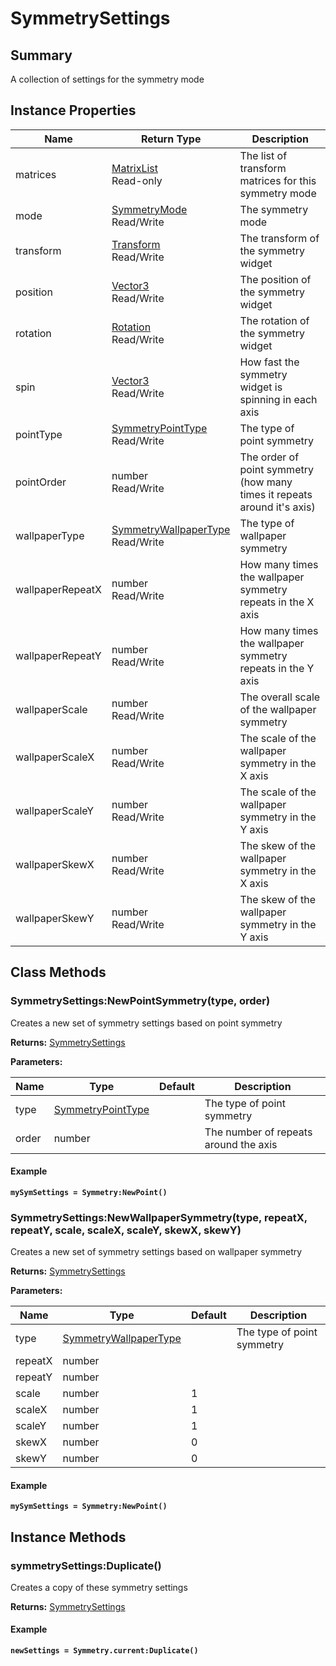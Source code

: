 # SymmetrySettings

## Summary

A collection of settings for the symmetry mode

## Instance Properties

<table data-full-width="false"><thead><tr><th>Name</th><th>Return Type</th><th>Description</th></tr></thead><tbody><tr><td>matrices</td><td><a href="https://github.com/icosa-gallery/open-brush-docs/blob/master/alternate-and-experimental-builds/runtime-scripting/plugin-api-scripting-reference/matrixlist.md">MatrixList</a><br>Read-only</td><td>The list of transform matrices for this symmetry mode</td></tr><tr><td>mode</td><td><a href="symmetrymode.md">SymmetryMode</a><br>Read/Write</td><td>The symmetry mode</td></tr><tr><td>transform</td><td><a href="transform.md">Transform</a><br>Read/Write</td><td>The transform of the symmetry widget</td></tr><tr><td>position</td><td><a href="vector3.md">Vector3</a><br>Read/Write</td><td>The position of the symmetry widget</td></tr><tr><td>rotation</td><td><a href="rotation.md">Rotation</a><br>Read/Write</td><td>The rotation of the symmetry widget</td></tr><tr><td>spin</td><td><a href="vector3.md">Vector3</a><br>Read/Write</td><td>How fast the symmetry widget is spinning in each axis</td></tr><tr><td>pointType</td><td><a href="symmetrypointtype.md">SymmetryPointType</a><br>Read/Write</td><td>The type of point symmetry</td></tr><tr><td>pointOrder</td><td>number<br>Read/Write</td><td>The order of point symmetry (how many times it repeats around it's axis)</td></tr><tr><td>wallpaperType</td><td><a href="symmetrywallpapertype.md">SymmetryWallpaperType</a><br>Read/Write</td><td>The type of wallpaper symmetry</td></tr><tr><td>wallpaperRepeatX</td><td>number<br>Read/Write</td><td>How many times the wallpaper symmetry repeats in the X axis</td></tr><tr><td>wallpaperRepeatY</td><td>number<br>Read/Write</td><td>How many times the wallpaper symmetry repeats in the Y axis</td></tr><tr><td>wallpaperScale</td><td>number<br>Read/Write</td><td>The overall scale of the wallpaper symmetry</td></tr><tr><td>wallpaperScaleX</td><td>number<br>Read/Write</td><td>The scale of the wallpaper symmetry in the X axis</td></tr><tr><td>wallpaperScaleY</td><td>number<br>Read/Write</td><td>The scale of the wallpaper symmetry in the Y axis</td></tr><tr><td>wallpaperSkewX</td><td>number<br>Read/Write</td><td>The skew of the wallpaper symmetry in the X axis</td></tr><tr><td>wallpaperSkewY</td><td>number<br>Read/Write</td><td>The skew of the wallpaper symmetry in the Y axis</td></tr></tbody></table>

## Class Methods

### SymmetrySettings:NewPointSymmetry(type, order)

Creates a new set of symmetry settings based on point symmetry

**Returns:** [SymmetrySettings](symmetrysettings.md)

**Parameters:**

<table data-full-width="false"><thead><tr><th>Name</th><th>Type</th><th>Default</th><th>Description</th></tr></thead><tbody><tr><td>type</td><td><a href="symmetrypointtype.md">SymmetryPointType</a></td><td></td><td>The type of point symmetry</td></tr><tr><td>order</td><td>number</td><td></td><td>The number of repeats around the axis</td></tr></tbody></table>

#### Example

<pre class="language-lua"><code class="lang-lua"><strong>mySymSettings = Symmetry:NewPoint()
</strong></code></pre>

### SymmetrySettings:NewWallpaperSymmetry(type, repeatX, repeatY, scale, scaleX, scaleY, skewX, skewY)

Creates a new set of symmetry settings based on wallpaper symmetry

**Returns:** [SymmetrySettings](symmetrysettings.md)

**Parameters:**

<table data-full-width="false"><thead><tr><th>Name</th><th>Type</th><th>Default</th><th>Description</th></tr></thead><tbody><tr><td>type</td><td><a href="symmetrywallpapertype.md">SymmetryWallpaperType</a></td><td></td><td>The type of point symmetry</td></tr><tr><td>repeatX</td><td>number</td><td></td><td></td></tr><tr><td>repeatY</td><td>number</td><td></td><td></td></tr><tr><td>scale</td><td>number</td><td>1</td><td></td></tr><tr><td>scaleX</td><td>number</td><td>1</td><td></td></tr><tr><td>scaleY</td><td>number</td><td>1</td><td></td></tr><tr><td>skewX</td><td>number</td><td>0</td><td></td></tr><tr><td>skewY</td><td>number</td><td>0</td><td></td></tr></tbody></table>

#### Example

<pre class="language-lua"><code class="lang-lua"><strong>mySymSettings = Symmetry:NewPoint()
</strong></code></pre>

## Instance Methods

### symmetrySettings:Duplicate()

Creates a copy of these symmetry settings

**Returns:** [SymmetrySettings](symmetrysettings.md)

#### Example

<pre class="language-lua"><code class="lang-lua"><strong>newSettings = Symmetry.current:Duplicate()
</strong></code></pre>
